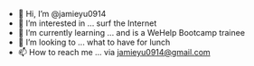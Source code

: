 - 👋 Hi, I’m @jamieyu0914
- 👀 I’m interested in ... surf the Internet
- 🌱 I’m currently learning ... and is a WeHelp Bootcamp trainee
- 🍔 I’m looking to ... what to have for lunch
- 📫 How to reach me ... via jamieyu0914@gmail.com

<!---
jamieyu0914/jamieyu0914 is a ✨ special ✨ repository because its `README.md` (this file) appears on your GitHub profile.
You can click the Preview link to take a look at your changes.
--->
